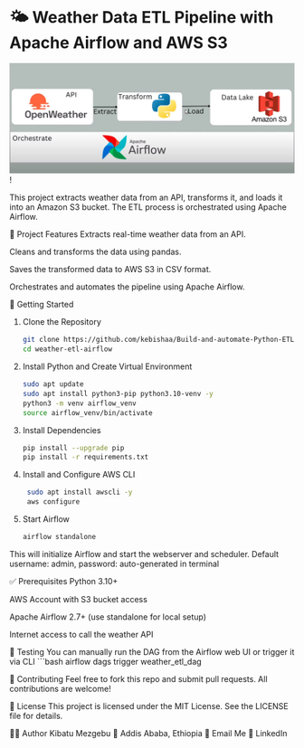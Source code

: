 # 🌤️ Weather Data ETL Pipeline with Apache Airflow and AWS S3

![ETL-Pipeline](https://github.com/kebishaa/Build-and-automate-Python-ETL-Pipeline/blob/main/screenshot/photo_2025-06-10_13-43-42.jpg?raw=true)!

This project extracts weather data from an API, transforms it, and loads it into an Amazon S3 bucket. The ETL process is orchestrated using Apache Airflow.

🔧 Project Features
Extracts real-time weather data from an API.

Cleans and transforms the data using pandas.

Saves the transformed data to AWS S3 in CSV format.

Orchestrates and automates the pipeline using Apache Airflow.

🚀 Getting Started
1. Clone the Repository
   ```bash
   git clone https://github.com/kebishaa/Build-and-automate-Python-ETL-Pipeline
   cd weather-etl-airflow
2. Install Python and Create Virtual Environment
    ```bash
    sudo apt update
   sudo apt install python3-pip python3.10-venv -y
   python3 -m venv airflow_venv
   source airflow_venv/bin/activate
3. Install Dependencies
    ```bash
    pip install --upgrade pip
    pip install -r requirements.txt
4. Install and Configure AWS CLI
     ```bash
      sudo apt install awscli -y
      aws configure
5. Start Airflow
    ```bash
    airflow standalone
This will initialize Airflow and start the webserver and scheduler.
Default username: admin, password: auto-generated in terminal

✅ Prerequisites
Python 3.10+

AWS Account with S3 bucket access

Apache Airflow 2.7+ (use standalone for local setup)

Internet access to call the weather API

🧪 Testing
You can manually run the DAG from the Airflow web UI or trigger it via CLI 
      ```bash
      airflow dags trigger weather_etl_dag

🤝 Contributing
Feel free to fork this repo and submit pull requests. All contributions are welcome!

📜 License
This project is licensed under the MIT License. See the LICENSE file for details.

🙋‍♂️ Author
Kibatu Mezgebu
📍 Addis Ababa, Ethiopia
📧 Email Me
🔗 LinkedIn

